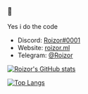 ### :wave:

Yes i do the code

- Discord: [Roizor#0001](https://discord.gg/UJS8UuNPKq)
- Website: [roizor.ml](https://roizor.ml)
- Telegram: [@Roizor](https://t.me/Roizor)

[![Roizor's GitHub stats](https://github-readme-stats.vercel.app/api?username=Roizor)](https://github.com/anuraghazra/github-readme-stats)

[![Top Langs](https://github-readme-stats.vercel.app/api/top-langs/?username=Roizor)](https://github.com/anuraghazra/github-readme-stats)
